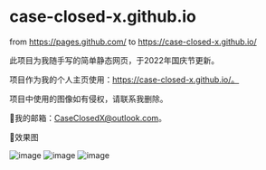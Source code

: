 # case-closed-x.github.io
from
  https://pages.github.com/
to
  https://case-closed-x.github.io/

 此项目为我随手写的简单静态网页，于2022年国庆节更新。

 项目作为我的个人主页使用：https://case-closed-x.github.io/。

 项目中使用的图像如有侵权，请联系我删除。

🌟我的邮箱：CaseClosedX@outlook.com。

🌟效果图

![image](https://case-closed-x.github.io/Images/index.png)
![image](https://case-closed-x.github.io/Images/animatePage.png)
![image](https://case-closed-x.github.io/Images/gamePage.png)

